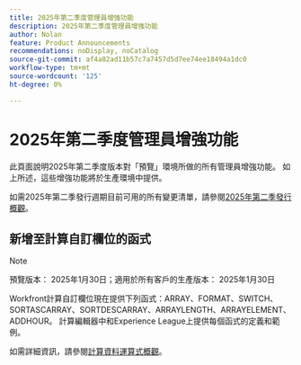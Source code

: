 ```yaml
---
title: 2025年第二季度管理員增強功能
description: 2025年第二季度管理員增強功能
author: Nolan
feature: Product Announcements
recommendations: noDisplay, noCatalog
source-git-commit: af4a82ad11b57c7a7457d5d7ee74ee18494a1dc0
workflow-type: tm+mt
source-wordcount: '125'
ht-degree: 0%

---
```


# 2025年第二季度管理員增強功能

此頁面說明2025年第二季度版本對「預覽」環境所做的所有管理員增強功能。 如上所述，這些增強功能將於生產環境中提供。

如需2025年第二季發行週期目前可用的所有變更清單，請參閱[2025年第二季發行概觀](/help/quicksilver/product-announcements/product-releases/25-q2-release-activity/25-q2-release-overview.md)。

## 新增至計算自訂欄位的函式

>[!NOTE]
>
>預覽版本： 2025年1月30日；適用於所有客戶的生產版本： 2025年1月30日

Workfront計算自訂欄位現在提供下列函式：ARRAY、FORMAT、SWITCH、SORTASCARRAY、SORTDESCARRAY、ARRAYLENGTH、ARRAYELEMENT、ADDHOUR。 計算編輯器中和Experience League上提供每個函式的定義和範例。

如需詳細資訊，請參閱[計算資料運算式概觀](/help/quicksilver/reports-and-dashboards/reports/calc-cstm-data-reports/calculated-data-expressions.md)。

